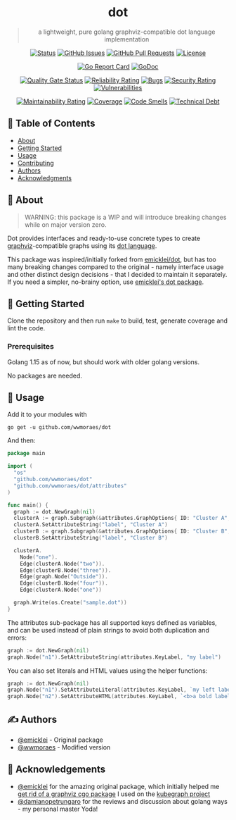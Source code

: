<h1 align="center">dot</h1>

<blockquote align="center">
a lightweight, pure golang graphviz-compatible dot language implementation
</blockquote>

<div align="center">

[![Status](https://img.shields.io/badge/status-active-success.svg)]()
[![GitHub Issues](https://img.shields.io/github/issues/wwmoraes/dot.svg)](https://github.com/wwmoraes/dot/issues)
[![GitHub Pull Requests](https://img.shields.io/github/issues-pr/wwmoraes/dot.svg)](https://github.com/wwmoraes/dot/pulls)
[![License](https://img.shields.io/badge/license-MIT-blue.svg)](/LICENSE)

[![Go Report Card](https://goreportcard.com/badge/github.com/wwmoraes/dot)](https://goreportcard.com/report/github.com/wwmoraes/dot)
[![GoDoc](https://godoc.org/github.com/wwmoraes/dot?status.svg)](https://pkg.go.dev/github.com/wwmoraes/dot)

[![Quality Gate Status](https://sonarcloud.io/api/project_badges/measure?project=wwmoraes_dot&metric=alert_status)](https://sonarcloud.io/dashboard?id=wwmoraes_dot)
[![Reliability Rating](https://sonarcloud.io/api/project_badges/measure?project=wwmoraes_dot&metric=reliability_rating)](https://sonarcloud.io/dashboard?id=wwmoraes_dot)
[![Bugs](https://sonarcloud.io/api/project_badges/measure?project=wwmoraes_dot&metric=bugs)](https://sonarcloud.io/dashboard?id=wwmoraes_dot)
[![Security Rating](https://sonarcloud.io/api/project_badges/measure?project=wwmoraes_dot&metric=security_rating)](https://sonarcloud.io/dashboard?id=wwmoraes_dot)
[![Vulnerabilities](https://sonarcloud.io/api/project_badges/measure?project=wwmoraes_dot&metric=vulnerabilities)](https://sonarcloud.io/dashboard?id=wwmoraes_dot)

[![Maintainability Rating](https://sonarcloud.io/api/project_badges/measure?project=wwmoraes_dot&metric=sqale_rating)](https://sonarcloud.io/dashboard?id=wwmoraes_dot)
[![Coverage](https://sonarcloud.io/api/project_badges/measure?project=wwmoraes_dot&metric=coverage)](https://sonarcloud.io/dashboard?id=wwmoraes_dot)
[![Code Smells](https://sonarcloud.io/api/project_badges/measure?project=wwmoraes_dot&metric=code_smells)](https://sonarcloud.io/dashboard?id=wwmoraes_dot)
[![Technical Debt](https://sonarcloud.io/api/project_badges/measure?project=wwmoraes_dot&metric=sqale_index)](https://sonarcloud.io/dashboard?id=wwmoraes_dot)

</div>

## 📝 Table of Contents

- [About](#about)
- [Getting Started](#getting_started)
- [Usage](#usage)
- [Contributing](../CONTRIBUTING.md)
- [Authors](#authors)
- [Acknowledgments](#acknowledgement)

## 🧐 About <a name = "about"></a>

> WARNING: this package is a WIP and will introduce breaking changes while on
> major version zero.

Dot provides interfaces and ready-to-use concrete types to create
[graphviz](graphviz)-compatible graphs using its [dot language](dotlanguage).

This package was inspired/initially forked from [emicklei/dot](emicklei-dot),
but has too many breaking changes compared to the original - namely interface
usage and other distinct design decisions - that I decided to maintain it
separately. If you need a simpler, no-brainy option, use
[emicklei's dot package](emicklei-dot).

## 🏁 Getting Started <a name = "getting_started"></a>

Clone the repository and then run `make` to build, test, generate coverage and
lint the code.

### Prerequisites

Golang 1.15 as of now, but should work with older golang versions.

No packages are needed.

## 🎈 Usage <a name = "usage"></a>

Add it to your modules with

```shell
go get -u github.com/wwmoraes/dot
```

And then:

```go
package main

import (
  "os"
  "github.com/wwmoraes/dot"
  "github.com/wwmoraes/dot/attributes"
)

func main() {
  graph := dot.NewGraph(nil)
  clusterA := graph.Subgraph(&attributes.GraphOptions{ ID: "Cluster A", Cluster: true })
  clusterA.SetAttributeString("label", "Cluster A")
  clusterB := graph.Subgraph(&attributes.GraphOptions{ ID: "Cluster B", Cluster: true })
  clusterB.SetAttributeString("label", "Cluster B")

  clusterA.
    Node("one").
    Edge(clusterA.Node("two")).
    Edge(clusterB.Node("three")).
    Edge(graph.Node("Outside")).
    Edge(clusterB.Node("four")).
    Edge(clusterA.Node("one"))

  graph.Write(os.Create("sample.dot"))
}
```

The attributes sub-package has all supported keys defined as variables, and can
be used instead of plain strings to avoid both duplication and errors:

```go
graph := dot.NewGraph(nil)
graph.Node("n1").SetAttributeString(attributes.KeyLabel, "my label")
```

You can also set literals and HTML values using the helper functions:

```go
graph := dot.NewGraph(nil)
graph.Node("n1").SetAttributeLiteral(attributes.KeyLabel, `my left label\l`)
graph.Node("n2").SetAttributeHTML(attributes.KeyLabel, `<b>a bold label</b>`)
```

## ✍️ Authors <a name = "authors"></a>

- [@emicklei](https://github.com/emicklei) - Original package
- [@wwmoraes](https://github.com/wwmoraes) - Modified version

## 🎉 Acknowledgements <a name = "acknowledgement"></a>

- [@emicklei](https://github.com/emicklei) for the amazing original package,
which initially helped me [get rid of a graphviz cgo package](goccy-go-graphviz)
I used on the [kubegraph project](https://github.com/wwmoraes/kubegraph)
- [@damianopetrungaro](https://github.com/damianopetrungaro) for the reviews and
discussion about golang ways - my personal master Yoda!

[graphviz]: https://graphviz.org
[dotlanguage]: http://www.graphviz.org/doc/info/lang.html
[emicklei-dot]: https://github.com/emicklei/dot
[goccy-go-graphviz]: https://github.com/goccy/go-graphviz
